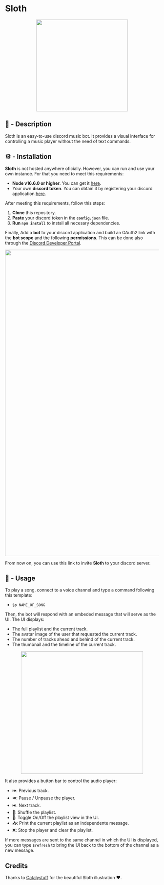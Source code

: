 # Sloth
<p align="center">
  <img src="https://cdn.discordapp.com/attachments/477545483330650126/885300068847063040/2248.jpg" width=300/>
</p>

## 📖 - Description
Sloth is an easy-to-use discord music bot. It provides a visual interface for controlling a music player without the need of text commands.

## ⚙ - Installation
**Sloth** is not hosted anywhere oficially. However, you can run and use your own instance. For that you need to meet this requirements:
- **Node v16.6.0 or higher**. You can get it [here](https://nodejs.org/en/).
- Your own **discord token**. You can obtain it by registering your discord application [here](https://discord.com/developers/applications).

After meeting this requirements, follow this steps:
1. **Clone** this repository.
2. **Paste** your discord token in the **`config.json`** file.
3. **Run `npm install`** to install all necesary dependencies.

Finally, Add a **bot** to your discord application and build an OAuth2 link with the **bot scope** and the following **permissions**.
This can be done also through the [Discord Developer Portal](https://discord.com/developers/applications).
<p align="center">
  <img src="https://cdn.discordapp.com/attachments/477545483330650126/896092491508502558/unknown.png" width=1000/>
</p>

From now on, you can use this link to invite **Sloth** to your discord server.

## 🎵 - Usage
To play a song, connect to a voice channel and type a command following this template:
- `$p NAME_OF_SONG`

Then, the bot will respond with an embeded message that will serve as the UI. The UI displays:
- The full playlist and the current track.
- The avatar image of the user that requested the current track.
- The number of tracks ahead and behind of the current track.
- The thumbnail and the timeline of the current track.

<p align="center">
  <img src="https://cdn.discordapp.com/attachments/477545483330650126/896094658000728114/unknown.png" width=400/>
</p>

It also provides a button bar to control the audio player:
- ⏮️: Previous track.
- ⏯️: Pause / Unpause the player.
- ⏭️: Next track.
- 🔀: Shuffle the playlist.
- 📜: Toggle On/Off the playlist view in the UI.
- 📥: Print the current playlist as an independente message.
- ❌: Stop the player and clear the playlist.

If more messages are sent to the same channel in which the UI is displayed, you can type `$refresh` to bring the UI back to the bottom of the channel as a new message.

## Credits
Thanks to [Catalystuff](https://www.freepik.es/catalyststuff) for the beautiful Sloth illustration ♥.

